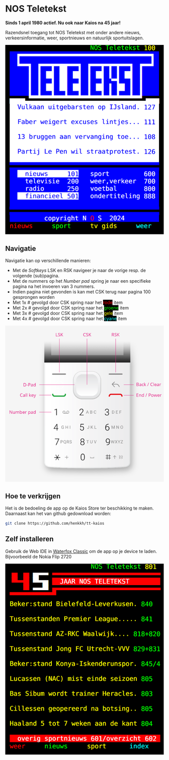 <style>
r { color: Red; background: Black }
y { color: Yellow; background: Black }
g { color: #0F0; background: Black }
c { color: Cyan; background: Black }
</style>

# NOS Teletekst

**Sinds 1 april 1980 actief. Nu ook naar Kaios na 45 jaar!**

Razendsnel toegang tot NOS Teletekst met onder andere nieuws, verkeersinformatie, weer, sportnieuws en natuurlijk sportuitslagen.

![start](./img/100.png)

## Navigatie

Navigatie kan op verschillende manieren:

* Met de *Softkeys* LSK en RSK navigeer je naar de vorige resp. de volgende (sub)pagina.
* Met de nummers op het *Number pad* spring je naar een specifieke pagina na het invoeren van 3 nummers.
* Indien pagina niet gevonden is kan met CSK terug naar pagina 100 gesprongen worden
* Met 1x # gevolgd door CSK spring naar het <r>rode</r> item
* Met 2x # gevolgd door CSK spring naar het <g>groene</g> item
* Met 3x # gevolgd door CSK spring naar het <y>gele</y> item
* Met 4x # gevolgd door CSK spring naar het <c>cyane</c> item

![keypad](./img/keypad.png)


## Hoe te verkrijgen

Het is de bedoeling de app op de Kaios Store ter beschikking te maken. Daarnaast kan het van github gedownload worden:

````bash
git clone https://github.com/henkkh/tt-kaios
````



## Zelf installeren

Gebruik de Web IDE in  [Waterfox Classic](https://classic.waterfox.net/) om de app op je device te laden. Bijvoorbeeld de Nokia Flip 2720

![801](./img/801.png)